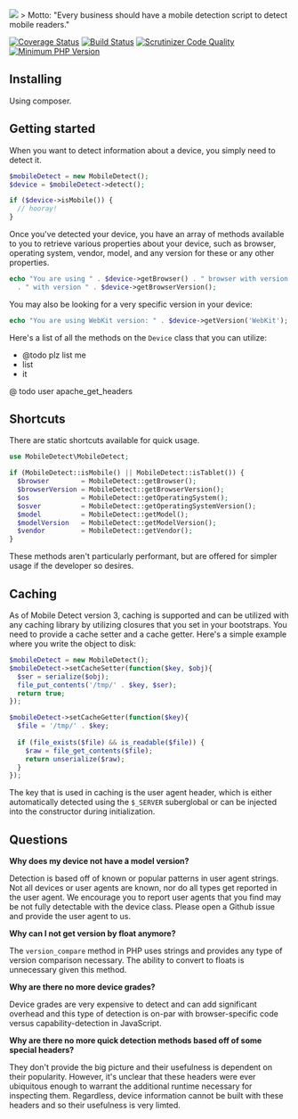 <img src="http://demo.mobiledetect.net/logo-github.png">
> Motto: "Every business should have a mobile detection script to detect mobile readers."

[![Coverage Status](https://coveralls.io/repos/serbanghita/Mobile-Detect/badge.svg?branch=devel-3)](https://coveralls.io/r/serbanghita/Mobile-Detect?branch=devel-3)
[![Build Status](https://travis-ci.org/serbanghita/Mobile-Detect.png?branch=devel-3)](https://travis-ci.org/serbanghita/Mobile-Detect)
[![Scrutinizer Code Quality](https://scrutinizer-ci.com/g/serbanghita/Mobile-Detect/badges/quality-score.png?b=devel-3)](https://scrutinizer-ci.com/g/serbanghita/Mobile-Detect/?branch=devel-3)
[![Minimum PHP Version](https://img.shields.io/badge/php-%3E%3D%205.3-8892BF.svg?style=flat)](https://php.net/)

## Installing

Using composer.

## Getting started

When you want to detect information about a device, you simply need to detect it.

```php
$mobileDetect = new MobileDetect();
$device = $mobileDetect->detect();

if ($device->isMobile()) {
  // hooray!
}
```

Once you've detected your device, you have an array of methods available to you to retrieve various properties about your device, such as browser, operating system, vendor, model, and any version for these or any other properties.

```php
echo "You are using " . $device->getBrowser() . " browser with version "
  . " with version " . $device->getBrowserVersion();
```

You may also be looking for a very specific version in your device:

```php
echo "You are using WebKit version: " . $device->getVersion('WebKit');
```

Here's a list of all the methods on the `Device` class that you can utilize:

 * @todo plz list me
 * list
 * it

@ todo user apache_get_headers

## Shortcuts

There are static shortcuts available for quick usage.

```php
use MobileDetect\MobileDetect;

if (MobileDetect::isMobile() || MobileDetect::isTablet()) {
  $browser        = MobileDetect::getBrowser();
  $browserVersion = MobileDetect::getBrowserVersion();
  $os             = MobileDetect::getOperatingSystem();
  $osver          = MobileDetect::getOperatingSystemVersion();
  $model          = MobileDetect::getModel();
  $modelVersion   = MobileDetect::getModelVersion();
  $vendor         = MobileDetect::getVendor();
}
```

These methods aren't particularly performant, but are offered for simpler usage if the developer so desires.

## Caching

As of Mobile Detect version 3, caching is supported and can be utilized with any caching library by utilizing closures that you set in your bootstraps. You need to provide a cache setter and a cache getter. Here's a simple example where you write the object to disk:

```php
$mobileDetect = new MobileDetect();
$mobileDetect->setCacheSetter(function($key, $obj){
  $ser = serialize($obj);
  file_put_contents('/tmp/' . $key, $ser);
  return true;
});

$mobileDetect->setCacheGetter(function($key){
  $file = '/tmp/' . $key;
  
  if (file_exists($file) && is_readable($file)) {
    $raw = file_get_contents($file);
    return unserialize($raw);
  }
});
```

The key that is used in caching is the user agent header, which is either automatically detected using the `$_SERVER` suberglobal or can be injected into the constructor during initialization.

## Questions

**Why does my device not have a model version?**

Detection is based off of known or popular patterns in user agent strings. Not all devices or user agents are known, nor do all types get reported in the user agent. We encourage you to report user agents that you find may be not fully detectable with the device class. Please open a Github issue and provide the user agent to us.
  
 **Why can I not get version by float anymore?**
 
 The `version_compare` method in PHP uses strings and provides any type of version comparison necessary. The ability to convert to floats is unnecessary given this method.
 
 **Why are there no more device grades?**
 
 Device grades are very expensive to detect and can add significant overhead and this type of detection is on-par with browser-specific code versus capability-detection in JavaScript.
 
 **Why are there no more quick detection methods based off of some special headers?**
 
 They don't provide the big picture and their usefulness is dependent on their popularity. However, it's unclear that these headers were ever ubiquitous enough to warrant the additional runtime necessary for inspecting them. Regardless, device information cannot be built with these headers and so their usefulness is very limted.

